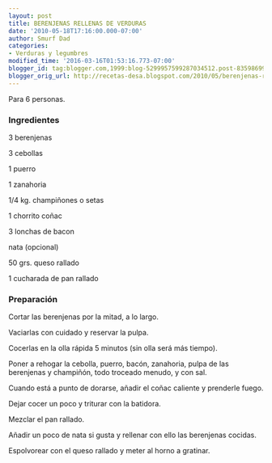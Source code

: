```yaml
---
layout: post
title: BERENJENAS RELLENAS DE VERDURAS
date: '2010-05-18T17:16:00.000-07:00'
author: Smurf Dad
categories:
- Verduras y legumbres
modified_time: '2016-03-16T01:53:16.773-07:00'
blogger_id: tag:blogger.com,1999:blog-5299957599287034512.post-8359869918630538179
blogger_orig_url: http://recetas-desa.blogspot.com/2010/05/berenjenas-rellenas-de-verduras.html
---
```


Para 6 personas.

<h3>Ingredientes</h3>

3 berenjenas

3 cebollas

1 puerro

1 zanahoria

1/4 kg. champi&ntilde;ones o setas

1 chorrito co&ntilde;ac

3 lonchas de bacon

nata (opcional)

50 grs. queso rallado

1 cucharada de pan rallado

<h3>Preparaci&oacute;n</h3>

Cortar las berenjenas por la mitad, a lo largo.

Vaciarlas con cuidado y reservar la pulpa.

Cocerlas en la olla r&aacute;pida 5 minutos (sin olla ser&aacute; m&aacute;s tiempo).

Poner a rehogar la cebolla, puerro, bac&oacute;n, zanahoria, pulpa de las berenjenas y champi&ntilde;&oacute;n, todo troceado menudo, y con sal.

Cuando est&aacute; a punto de dorarse, a&ntilde;adir el co&ntilde;ac caliente y prenderle fuego.

Dejar cocer un poco y triturar con la batidora.

Mezclar el pan rallado.

A&ntilde;adir un poco de nata si gusta y rellenar con ello las berenjenas cocidas.

Espolvorear con el queso rallado y meter al horno a gratinar.

